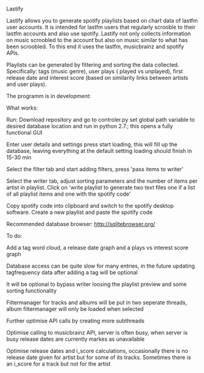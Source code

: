 Lastify

Lastify allows you to generate spotify playlists based on chart data of lastfm user accounts. It is intended for lastfm users that 
regularly scrooble to their lastfm accounts and also use spotify. Lastify not only collects information on music scroobled to the 
account but also on music similar to what has been scroobled. To this end it uses the lastfm, musicbrainz and spotify APIs.

Playlists can be generated by filtering and sorting the data collected. Specifically: tags (music genre), user plays ( played vs 
unplayed), first release date and interest score (based on similarity links between artists and user plays).

The programm is in development:

What works:

  Run: Download repository and  go to controler.py set global path variable to desired database location and run in python 2.7.; 
  this opens a fully functional GUI
    
  Enter user details and settings press start loading, this will fill up the database, leaving everything at the default setting 
  loading should finish in 15-30 min
    
  Select the filter tab and start adding filters, press 'pass items to writer'
    
  Select the writer tab, adjust sorting parameters and the number of items per artist in playlist. Click on 'write playlist to
  generate two text files one if a list of all playlist items and one with the spotify code'
    
  Copy spotify code into clipboard and switch to the spotify desktop software. Create a new playlist and paste the spotify code

Recommended database browser:
http://sqlitebrowser.org/
  
To do:

  Add a tag word cloud, a release date graph and a plays vs interest score graph
  
  Database access can be quite slow for many entries, in the future updating tagfrequency data after adding a tag will be optional
  
  It will be optional to bypass writer loosing the playlist preview and some sorting functionality
  
  Filtermanager for tracks and albums will be put in two seperate threads, album filtermanager will only be loaded when selected
  
  Further optimise API calls by creating more subthreads
  
  Optimise calling to musicbrainz API, server is often busy, when server is busy release dates are currently markes as unavailable
  
  Optimise release dates and i_score calculations, occasionally there is no release date given for artist but for some of its
  tracks. Sometimes there is an i_score for a track but not for the artist


